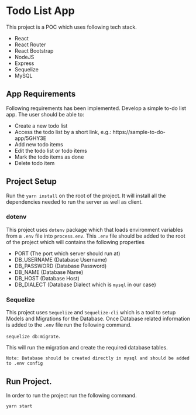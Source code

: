 # Todo List App

This project is a POC which uses following tech stack.

- React 
- React Router
- React Bootstrap
- NodeJS
- Express
- Sequelize
- MySQL

## App Requirements
Following requirements has been implemented.
Develop a simple to-do list app. The user should be able to:
- Create a new todo list
- Access the todo list by a short link, e.g.: https://sample-to-do-app/5GHY3E
- Add new todo items
- Edit the todo list or todo items
- Mark the todo items as done
- Delete todo item


## Project Setup
Run the `yarn install` on the root of the project. It will install all the dependencies needed to run the server as well as client.

### dotenv
This project uses `dotenv` package which that loads environment variables from a `.env` file into `process.env`. This `.env` file should be added to the root of the project which will contains the following properties
- PORT (The port which server should run at)
- DB_USERNAME (Database Username)
- DB_PASSWORD (Database Password)
- DB_NAME (Database Name)
- DB_HOST (Database Host)
- DB_DIALECT (Database Dialect which is `mysql` in our case)

### Sequelize
This project uses `Sequelize` and `Sequelize-cli` which is a tool to setup Models and Migrations for the Database. Once Database related information is added to the `.env` file run the following command.

`sequelize db:migrate`.

This will run the migration and create the required database tables. 

`Note: Database should be created directly in mysql and should be added to .env config`

## Run Project.

In order to run the project run the following command.

`yarn start`
